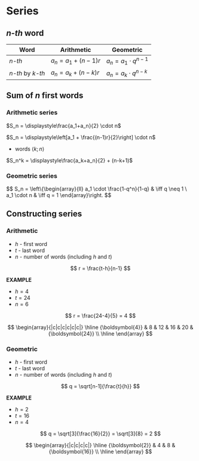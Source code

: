 # Series

## _n-th_ word

| Word | Arithmetic | Geometric |
|--|--|--|
| _n-th_ | $a_n=a_1+(n-1)r$ | $a_n=a_1 \cdot q^{n-1}$ |
| _n-th_ by _k-th_ | $a_n=a_k+(n-k)r$ | $a_n=a_k \cdot q^{n-k}$ |


## Sum of $n$ first words

### Arithmetic series

$S_n = \displaystyle\frac{a_1+a_n}{2} \cdot n$

$S_n = \displaystyle\left[a_1 + \frac{(n-1)r}{2}\right] \cdot n$

- words $\langle k;n \rangle$

$S_n^k = \displaystyle\frac{a_k+a_n}{2} + (n-k+1)$

### Geometric series

$$
S_n = \left\\{\begin{array}{ll}
 a_1 \cdot \frac{1-q^n}{1-q} & \iff q \neq 1
 \\
 a_1 \cdot n & \iff q = 1
\end{array}\right.
$$

## Constructing series

### Arithmetic

- $h$ - first word
- $t$ - last word
- $n$ - number of words (including $h$ and $t$)

$$
r = \frac{t-h}{n-1}
$$

**EXAMPLE**  

- $h=4$
- $t=24$
- $n=6$

$$
r = \frac{24-4}{5} = 4
$$

$$
\begin{array}{|c|c|c|c|c|c|}
\hline
{\boldsymbol{4}} &
8 & 12 & 16 & 20 &
{\boldsymbol{24}}
\\
\hline
\end{array}
$$

### Geometric

- $h$ - first word
- $t$ - last word
- $n$ - number of words (including $h$ and $t$)

$$
q = \sqrt[n-1]{\frac{t}{h}}
$$

**EXAMPLE**  

- $h=2$
- $t=16$
- $n=4$

$$
q = \sqrt[3]{\frac{16}{2}} = \sqrt[3]{8} = 2
$$

$$
\begin{array}{|c|c|c|c|}
\hline
{\boldsymbol{2}} &
4 & 8 &
{\boldsymbol{16}}
\\
\hline
\end{array}
$$
